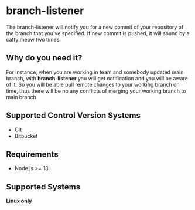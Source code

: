 
# branch-listener
The branch-listener will notify you for a new commit of your repository of the branch that you've specified.
If new commit is pushed, it will sound by a catty meow two times.

## Why do you need it?
For instance, when you are working in team and somebody updated main branch, with **branch-listener** you will get notification and you will be aware of it. So you will be able pull remote changes to your working branch on time, thus there will be no any conflicts of merging your working branch to main branch.

## Supported Control Version Systems
 - Git
 - Bitbucket

## Requirements

 - Node.js >= 18

## Supported Systems
**Linux only**
